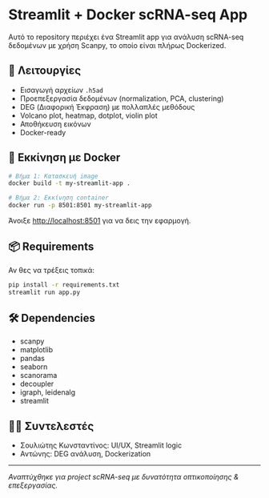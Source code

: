 # Streamlit + Docker scRNA-seq App

Αυτό το repository περιέχει ένα Streamlit app για ανάλυση scRNA-seq δεδομένων με χρήση Scanpy, το οποίο είναι πλήρως Dockerized.

## 🧪 Λειτουργίες
- Εισαγωγή αρχείων `.h5ad`
- Προεπεξεργασία δεδομένων (normalization, PCA, clustering)
- DEG (Διαφορική Έκφραση) με πολλαπλές μεθόδους
- Volcano plot, heatmap, dotplot, violin plot
- Αποθήκευση εικόνων
- Docker-ready

## 🚀 Εκκίνηση με Docker

```bash
# Βήμα 1: Κατασκευή image
docker build -t my-streamlit-app .

# Βήμα 2: Εκκίνηση container
docker run -p 8501:8501 my-streamlit-app
```

Άνοιξε [http://localhost:8501](http://localhost:8501) για να δεις την εφαρμογή.

## 📦 Requirements

Αν θες να τρέξεις τοπικά:

```bash
pip install -r requirements.txt
streamlit run app.py
```

## 🛠 Dependencies
- scanpy
- matplotlib
- pandas
- seaborn
- scanorama
- decoupler
- igraph, leidenalg
- streamlit

## 🧑‍💻 Συντελεστές
- Σουλιώτης Κωνσταντίνος: UI/UX, Streamlit logic
- Αντώνης: DEG ανάλυση, Dockerization

---

*Αναπτύχθηκε για project scRNA-seq με δυνατότητα οπτικοποίησης & επεξεργασίας.*
